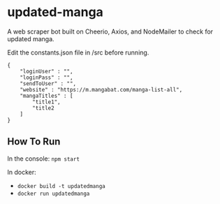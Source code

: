 # updated-manga
A web scraper bot built on Cheerio, Axios, and NodeMailer to check for updated manga. 

Edit the constants.json file in /src before running. 

```
{
    "loginUser" : "",
    "loginPass" : "",
    "sendToUser" : "",
    "website" : "https://m.mangabat.com/manga-list-all", 
    "mangaTitles" : [
        "title1",
        "title2
    ]
}
```

## How To Run

In the console: `npm start`

In docker: 

- `docker build -t updatedmanga`
- `docker run updatedmanga`
